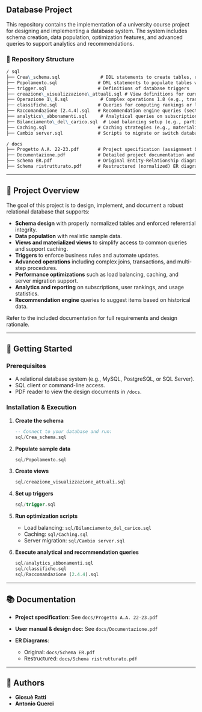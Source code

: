 
## Database Project

This repository contains the implementation of a university course project for designing and implementing a database system. The system includes schema creation, data population, optimization features, and advanced queries to support analytics and recommendations.

### 📂 Repository Structure

```markdown
/ sql
├── Crea\_schema.sql               # DDL statements to create tables, relationships, constraints
├── Popolamento.sql               # DML statements to populate tables with sample data
├── trigger.sql                   # Definitions of database triggers
├── creazione\_visualizzazione\_attuali.sql # View definitions for current-state data
├── Operazione 1\_8.sql            # Complex operations 1.8 (e.g., transactions, joins)
├── classifiche.sql               # Queries for computing rankings or leaderboards
├── Raccomandazione (2.4.4).sql   # Recommendation engine queries (section 2.4.4)
├── analytics\_abbonamenti.sql     # Analytical queries on subscriptions
├── Bilanciamento\_del\_carico.sql  # Load balancing setup (e.g., partitioning/sharding)
├── Caching.sql                   # Caching strategies (e.g., materialized views or indexed views)
├── Cambio server.sql             # Scripts to migrate or switch database servers
```
```markdown
/ docs
├── Progetto A.A. 22-23.pdf       # Project specification (assignment brief)
├── Documentazione.pdf            # Detailed project documentation and user manual
├── Schema ER.pdf                 # Original Entity-Relationship diagram
├── Schema ristrutturato.pdf      # Restructured (normalized) ER diagram
```


---

## 📝 Project Overview
The goal of this project is to design, implement, and document a robust relational database that supports:

- **Schema design** with properly normalized tables and enforced referential integrity.
- **Data population** with realistic sample data.
- **Views and materialized views** to simplify access to common queries and support caching.
- **Triggers** to enforce business rules and automate updates.
- **Advanced operations** including complex joins, transactions, and multi-step procedures.
- **Performance optimizations** such as load balancing, caching, and server migration support.
- **Analytics and reporting** on subscriptions, user rankings, and usage statistics.
- **Recommendation engine** queries to suggest items based on historical data.

Refer to the included documentation for full requirements and design rationale.

---

## 🚀 Getting Started

### Prerequisites
- A relational database system (e.g., MySQL, PostgreSQL, or SQL Server).
- SQL client or command-line access.
- PDF reader to view the design documents in `/docs`.

### Installation & Execution
1. **Create the schema**
   ```sql
   -- Connect to your database and run:
   sql/Crea_schema.sql


2. **Populate sample data**

   ```sql
   sql/Popolamento.sql
   ```

3. **Create views**

   ```sql
   sql/creazione_visualizzazione_attuali.sql
   ```

4. **Set up triggers**

   ```sql
   sql/trigger.sql
   ```

5. **Run optimization scripts**

   * Load balancing: `sql/Bilanciamento_del_carico.sql`
   * Caching: `sql/Caching.sql`
   * Server migration: `sql/Cambio server.sql`

6. **Execute analytical and recommendation queries**

   ```sql
   sql/analytics_abbonamenti.sql
   sql/classifiche.sql
   sql/Raccomandazione (2.4.4).sql
   ```

---

## 📚 Documentation

* **Project specification**: See `docs/Progetto A.A. 22-23.pdf`
* **User manual & design doc**: See `docs/Documentazione.pdf`
* **ER Diagrams**:

  * Original: `docs/Schema ER.pdf`
  * Restructured: `docs/Schema ristrutturato.pdf`

---

## 👥 Authors

* **Giosuè Ratti**
* **Antonio Querci**
